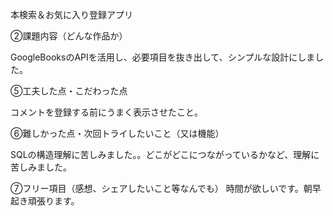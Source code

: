 
本検索＆お気に入り登録アプリ

②課題内容（どんな作品か）

GoogleBooksのAPIを活用し、必要項目を抜き出して、シンプルな設計にしました。

⑤工夫した点・こだわった点 

コメントを登録する前にうまく表示させたこと。

⑥難しかった点・次回トライしたいこと（又は機能）

SQLの構造理解に苦しみました。。どこがどこにつながっているかなど、理解に苦しみました。

⑦フリー項目（感想、シェアしたいこと等なんでも） 
時間が欲しいです。朝早起き頑張ります。
